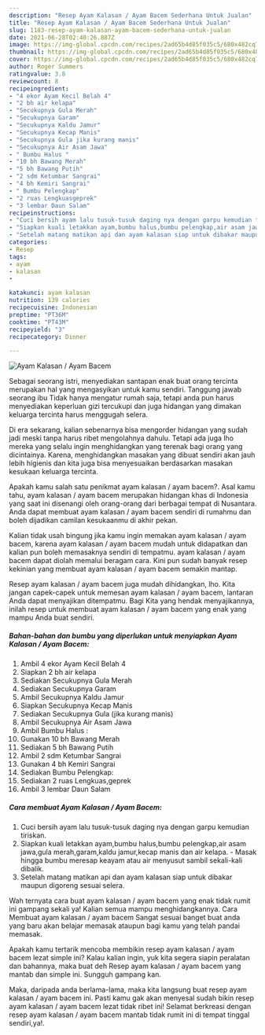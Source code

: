 ```yaml
---
description: "Resep Ayam Kalasan / Ayam Bacem Sederhana Untuk Jualan"
title: "Resep Ayam Kalasan / Ayam Bacem Sederhana Untuk Jualan"
slug: 1183-resep-ayam-kalasan-ayam-bacem-sederhana-untuk-jualan
date: 2021-06-28T02:40:26.887Z
image: https://img-global.cpcdn.com/recipes/2ad65b4d85f035c5/680x482cq70/ayam-kalasan-ayam-bacem-foto-resep-utama.jpg
thumbnail: https://img-global.cpcdn.com/recipes/2ad65b4d85f035c5/680x482cq70/ayam-kalasan-ayam-bacem-foto-resep-utama.jpg
cover: https://img-global.cpcdn.com/recipes/2ad65b4d85f035c5/680x482cq70/ayam-kalasan-ayam-bacem-foto-resep-utama.jpg
author: Roger Summers
ratingvalue: 3.8
reviewcount: 8
recipeingredient:
- "4 ekor Ayam Kecil Belah 4"
- "2 bh air kelapa"
- "Secukupnya Gula Merah"
- "Secukupnya Garam"
- "Secukupnya Kaldu Jamur"
- "Secukupnya Kecap Manis"
- "Secukupnya Gula jika kurang manis"
- "Secukupnya Air Asam Jawa"
- " Bumbu Halus "
- "10 bh Bawang Merah"
- "5 bh Bawang Putih"
- "2 sdm Ketumbar Sangrai"
- "4 bh Kemiri Sangrai"
- " Bumbu Pelengkap"
- "2 ruas Lengkuasgeprek"
- "3 lembar Daun Salam"
recipeinstructions:
- "Cuci bersih ayam lalu tusuk-tusuk daging nya dengan garpu kemudian tiriskan."
- "Siapkan kuali letakkan ayam,bumbu halus,bumbu pelengkap,air asam jawa,gula merah,garam,kaldu jamur,kecap manis dan air kelapa. Masak hingga bumbu meresap keayam atau air menyusut sambil sekali-kali dibalik."
- "Setelah matang matikan api dan ayam kalasan siap untuk dibakar maupun digoreng sesuai selera."
categories:
- Resep
tags:
- ayam
- kalasan
- 

katakunci: ayam kalasan  
nutrition: 139 calories
recipecuisine: Indonesian
preptime: "PT36M"
cooktime: "PT43M"
recipeyield: "3"
recipecategory: Dinner

---
```



![Ayam Kalasan / Ayam Bacem](https://img-global.cpcdn.com/recipes/2ad65b4d85f035c5/680x482cq70/ayam-kalasan-ayam-bacem-foto-resep-utama.jpg)

Sebagai seorang istri, menyediakan santapan enak buat orang tercinta merupakan hal yang mengasyikan untuk kamu sendiri. Tanggung jawab seorang ibu Tidak hanya mengatur rumah saja, tetapi anda pun harus menyediakan keperluan gizi tercukupi dan juga hidangan yang dimakan keluarga tercinta harus menggugah selera.

Di era  sekarang, kalian sebenarnya bisa mengorder hidangan yang sudah jadi meski tanpa harus ribet mengolahnya dahulu. Tetapi ada juga lho mereka yang selalu ingin menghidangkan yang terenak bagi orang yang dicintainya. Karena, menghidangkan masakan yang dibuat sendiri akan jauh lebih higienis dan kita juga bisa menyesuaikan berdasarkan masakan kesukaan keluarga tercinta. 



Apakah kamu salah satu penikmat ayam kalasan / ayam bacem?. Asal kamu tahu, ayam kalasan / ayam bacem merupakan hidangan khas di Indonesia yang saat ini disenangi oleh orang-orang dari berbagai tempat di Nusantara. Anda dapat membuat ayam kalasan / ayam bacem sendiri di rumahmu dan boleh dijadikan camilan kesukaanmu di akhir pekan.

Kalian tidak usah bingung jika kamu ingin memakan ayam kalasan / ayam bacem, karena ayam kalasan / ayam bacem mudah untuk didapatkan dan kalian pun boleh memasaknya sendiri di tempatmu. ayam kalasan / ayam bacem dapat diolah memalui beragam cara. Kini pun sudah banyak resep kekinian yang membuat ayam kalasan / ayam bacem semakin mantap.

Resep ayam kalasan / ayam bacem juga mudah dihidangkan, lho. Kita jangan capek-capek untuk memesan ayam kalasan / ayam bacem, lantaran Anda dapat menyajikan ditempatmu. Bagi Kita yang hendak menyajikannya, inilah resep untuk membuat ayam kalasan / ayam bacem yang enak yang mampu Anda buat sendiri.

<!--inarticleads1-->

##### Bahan-bahan dan bumbu yang diperlukan untuk menyiapkan Ayam Kalasan / Ayam Bacem:

1. Ambil 4 ekor Ayam Kecil Belah 4
1. Siapkan 2 bh air kelapa
1. Sediakan Secukupnya Gula Merah
1. Sediakan Secukupnya Garam
1. Ambil Secukupnya Kaldu Jamur
1. Siapkan Secukupnya Kecap Manis
1. Sediakan Secukupnya Gula (jika kurang manis)
1. Ambil Secukupnya Air Asam Jawa
1. Ambil  Bumbu Halus :
1. Gunakan 10 bh Bawang Merah
1. Sediakan 5 bh Bawang Putih
1. Ambil 2 sdm Ketumbar Sangrai
1. Gunakan 4 bh Kemiri Sangrai
1. Sediakan  Bumbu Pelengkap:
1. Sediakan 2 ruas Lengkuas,geprek
1. Ambil 3 lembar Daun Salam




<!--inarticleads2-->

##### Cara membuat Ayam Kalasan / Ayam Bacem:

1. Cuci bersih ayam lalu tusuk-tusuk daging nya dengan garpu kemudian tiriskan.
1. Siapkan kuali letakkan ayam,bumbu halus,bumbu pelengkap,air asam jawa,gula merah,garam,kaldu jamur,kecap manis dan air kelapa. - Masak hingga bumbu meresap keayam atau air menyusut sambil sekali-kali dibalik.
1. Setelah matang matikan api dan ayam kalasan siap untuk dibakar maupun digoreng sesuai selera.




Wah ternyata cara buat ayam kalasan / ayam bacem yang enak tidak rumit ini gampang sekali ya! Kalian semua mampu menghidangkannya. Cara Membuat ayam kalasan / ayam bacem Sangat sesuai banget buat anda yang baru akan belajar memasak ataupun bagi kamu yang telah pandai memasak.

Apakah kamu tertarik mencoba membikin resep ayam kalasan / ayam bacem lezat simple ini? Kalau kalian ingin, yuk kita segera siapin peralatan dan bahannya, maka buat deh Resep ayam kalasan / ayam bacem yang mantab dan simple ini. Sungguh gampang kan. 

Maka, daripada anda berlama-lama, maka kita langsung buat resep ayam kalasan / ayam bacem ini. Pasti kamu gak akan menyesal sudah bikin resep ayam kalasan / ayam bacem lezat tidak ribet ini! Selamat berkreasi dengan resep ayam kalasan / ayam bacem mantab tidak rumit ini di tempat tinggal sendiri,ya!.

